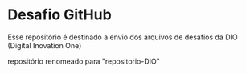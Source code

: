 # Desafio GitHub

Esse repositório é destinado a envio dos arquivos de desafios da DIO (Digital Inovation One)

repositório renomeado para "repositorio-DIO"
